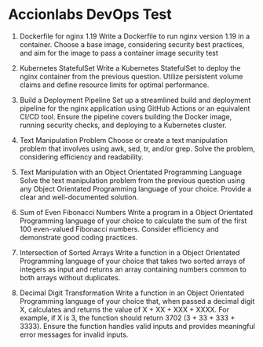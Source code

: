 # Accionlabs DevOps Test

1. Dockerfile for nginx 1.19
Write a Dockerfile to run nginx version 1.19 in a container. Choose a base image, considering security best
practices, and aim for the image to pass a container image security test

2. Kubernetes StatefulSet
Write a Kubernetes StatefulSet to deploy the nginx container from the previous question. Utilize persistent
volume claims and define resource limits for optimal performance.


3. Build a Deployment Pipeline
Set up a streamlined build and deployment pipeline for the nginx application using GitHub Actions or an
equivalent CI/CD tool. Ensure the pipeline covers building the Docker image, running security checks, and
deploying to a Kubernetes cluster.


4. Text Manipulation Problem
Choose or create a text manipulation problem that involves using awk, sed, tr, and/or grep. Solve the problem,
considering efficiency and readability.


5. Text Manipulation with an Object Orientated Programming Language
Solve the text manipulation problem from the previous question using any Object Orientated Programming
language of your choice. Provide a clear and well-documented solution.


6. Sum of Even Fibonacci Numbers
Write a program in a Object Orientated Programming language of your choice to calculate the sum of the first
100 even-valued Fibonacci numbers. Consider efficiency and demonstrate good coding practices.


7. Intersection of Sorted Arrays
Write a function in a Object Orientated Programming language of your choice that takes two sorted arrays of
integers as input and returns an array containing numbers common to both arrays without duplicates.


8. Decimal Digit Transformation
Write a function in an Object Orientated Programming language of your choice that, when passed a decimal
digit X, calculates and returns the value of X + XX + XXX + XXXX. For example, if X is 3, the function should return
3702 (3 + 33 + 333 + 3333). Ensure the function handles valid inputs and provides meaningful error messages for
invalid inputs.
